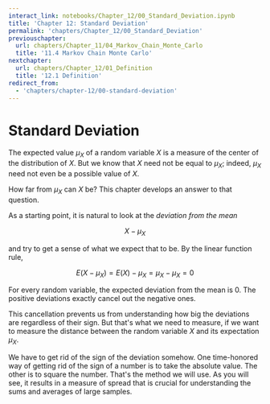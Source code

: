 ```yaml
---
interact_link: notebooks/Chapter_12/00_Standard_Deviation.ipynb
title: 'Chapter 12: Standard Deviation'
permalink: 'chapters/Chapter_12/00_Standard_Deviation'
previouschapter:
  url: chapters/Chapter_11/04_Markov_Chain_Monte_Carlo
  title: '11.4 Markov Chain Monte Carlo'
nextchapter:
  url: chapters/Chapter_12/01_Definition
  title: '12.1 Definition'
redirect_from:
  - 'chapters/chapter-12/00-standard-deviation'
---
```


# Standard Deviation

The expected value $\mu_X$ of a random variable $X$ is a measure of the center of the distribution of $X$. But we know that $X$ need not be equal to $\mu_X$; indeed, $\mu_X$ need not even be a possible value of $X$.

How far from $\mu_X$ can $X$ be? This chapter develops an answer to that question.

As a starting point, it is natural to look at the *deviation from the mean*

$$
X - \mu_X
$$

and try to get a sense of what we expect that to be. By the linear function rule,

$$
E(X - \mu_X) = E(X) - \mu_X = \mu_X - \mu_X = 0
$$

For every random variable, the expected deviation from the mean is 0. The positive deviations exactly cancel out the negative ones.

This cancellation prevents us from understanding how big the deviations are regardless of their sign. But that's what we need to measure, if we want to measure the distance between the random variable $X$ and its expectation $\mu_X$.

We have to get rid of the sign of the deviation somehow. One time-honored way of getting rid of the sign of a number is to take the absolute value. The other is to square the number. That's the method we will use. As you will see, it results in a measure of spread that is crucial for understanding the sums and averages of large samples.
